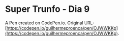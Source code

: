 # Super Trunfo - Dia 9

A Pen created on CodePen.io. Original URL: [https://codepen.io/guilhermeproenca/pen/OJWWKKp](https://codepen.io/guilhermeproenca/pen/OJWWKKp).


